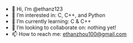 - 👋 Hi, I’m @ethanz123
- 👀 I’m interested in: C, C++, and Python
- 🌱 I’m currently learning: C & C++
- 💞️ I’m looking to collaborate on: nothing yet!
- 📫 How to reach me: ethanzhou100@gmail.com

<!---
ethanz123/ethanz123 is a ✨ special ✨ repository because its `README.md` (this file) appears on your GitHub profile.
You can click the Preview link to take a look at your changes.
--->
